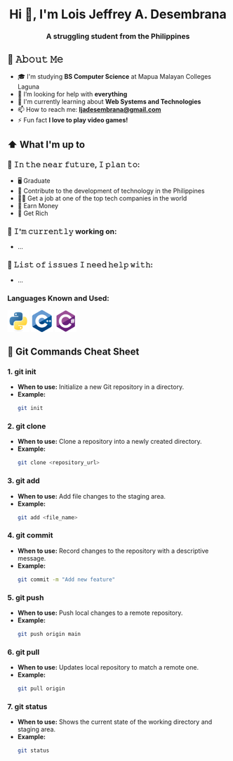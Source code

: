 <h1 align="center">Hi 👋, I'm Lois Jeffrey A. Desembrana</h1>
<h3 align="center">A struggling student from the Philippines</h3>

## :book: 𝙰𝚋𝚘𝚞𝚝 𝙼𝚎
- 🎓 I'm studying **BS Computer Science** at Mapua Malayan Colleges Laguna
- 🤝 I’m looking for help with **everything**
- 🌱 I'm currently learning about **Web Systems and Technologies**
- 📫 How to reach me: **ljadesembrana@gmail.com**
- ⚡ Fun fact **I love to play video games!**

## ⬆ What I'm up to
### 🎯 𝙸𝚗 𝚝𝚑𝚎 𝚗𝚎𝚊𝚛 𝚏𝚞𝚝𝚞𝚛𝚎, 𝙸 𝚙𝚕𝚊𝚗 𝚝𝚘: 
- 🖥️ Graduate 
- 👊 Contribute to the development of technology in the Philippines
- 🧑‍💼 Get a job at one of the top tech companies in the world
- 💸 Earn Money
- 🤑 Get Rich
### 🔨 𝙸'𝚖 𝚌𝚞𝚛𝚛𝚎𝚗𝚝𝚕𝚢 working on:
- ...
### 🤔 𝙻𝚒𝚜𝚝 𝚘𝚏 𝚒𝚜𝚜𝚞𝚎𝚜 𝙸 𝚗𝚎𝚎𝚍 𝚑𝚎𝚕𝚙 𝚠𝚒𝚝𝚑:
- ...





<h3 align="left">Languages Known and Used:</h3>
<p align="left"> <img src="https://raw.githubusercontent.com/devicons/devicon/master/icons/python/python-original.svg" alt="python" width="50" height="50"/> <img src="https://raw.githubusercontent.com/devicons/devicon/master/icons/cplusplus/cplusplus-original.svg" alt="cplusplus" width="50" height="50"/>  <img src="https://raw.githubusercontent.com/devicons/devicon/master/icons/csharp/csharp-original.svg" alt="csharp" width="50" height="50"/>

## 👀 Git Commands Cheat Sheet
### 1. git init
- **When to use:** Initialize a new Git repository in a directory.
- **Example:** 
  ```bash
  git init
  ```

### 2. git clone
- **When to use:** Clone a repository into a newly created directory.
- **Example:** 
  ```bash
  git clone <repository_url>
  ```

### 3. git add
- **When to use:** Add file changes to the staging area.
- **Example:** 
  ```bash
  git add <file_name>
  ```
  
### 4. git commit
- **When to use:** Record changes to the repository with a descriptive message.
- **Example:** 
  ```bash
  git commit -m "Add new feature"
  ```

### 5. git push
- **When to use:** Push local changes to a remote repository.
- **Example:** 
  ```bash
  git push origin main
  ```

### 6. git pull
- **When to use:** Updates local repository to match a remote one.
- **Example:** 
  ```bash
  git pull origin 
  ```

### 7. git status
- **When to use:** Shows the current state of the working directory and staging area.
- **Example:** 
  ```bash
  git status
  ```

	
